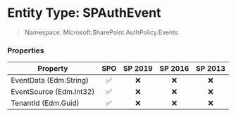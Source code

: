 # Entity Type: SPAuthEvent

> Namespace: Microsoft.SharePoint.AuthPolicy.Events

### Properties

Property | SPO | SP 2019 | SP 2016 | SP 2013
----------|:---:|:-------:|:-------:|:-------:
EventData (Edm.String) | ✅ | ❌ | ❌ | ❌
EventSource (Edm.Int32) | ✅ | ❌ | ❌ | ❌
TenantId (Edm.Guid) | ✅ | ❌ | ❌ | ❌